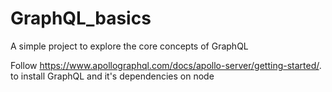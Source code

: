 # GraphQL_basics
A simple project to explore the core concepts of GraphQL

Follow https://www.apollographql.com/docs/apollo-server/getting-started/. to install GraphQL and it's dependencies on node
